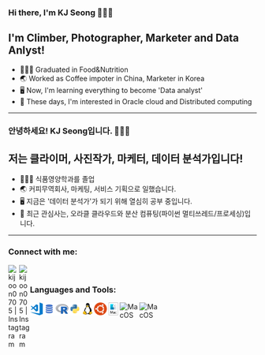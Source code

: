 ### Hi there, I'm KJ Seong 🙋🏻‍♂️

 ## I'm Climber, Photographer, Marketer and Data Anlyst!
 - 👨🏻‍🎓 Graduated in Food&Nutrition
 - 🌏 Worked as Coffee impoter in China, Marketer in Korea
 - 🖥 Now, I'm learning everything to become 'Data analyst'
 - 🔎 These days, I'm interested in Oracle cloud and Distributed computing

***

### 안녕하세요! KJ Seong입니다. 🙋🏻‍♂️

 ## 저는 클라이머, 사진작가, 마케터, 데이터 분석가입니다!
 - 👨🏻‍🎓 식품영양학과를 졸업
 - 🌏 커피무역회사, 마케팅, 서비스 기획으로 일했습니다. 
 - 🖥 지금은 '데이터 분석가'가 되기 위해 열심히 공부 중입니다. 
 - 🔎 최근 관심사는, 오라클 클라우드와 분산 컴퓨팅(파이썬 멀티쓰레드/프로세싱)입니다. 

***

 ### Connect with me:

 [<img align="left" alt="kijoon0705 | Instagram" width="22px" src="https://cdn.jsdelivr.net/npm/simple-icons@v3/icons/instagram.svg" />][instagram]
 [<img align="left" alt="kijoon0705 | Instagram" width="22px" src="https://ww.namu.la/s/9927ae94facd47bd023c497bc219edb9dc79845ce086d54bb595afc0f132d6a8e6497493a0e86af30462229fe7df757076df1ce4ffd46d0455c08b6dc8b14733bd1a036307a3ecc8ef400399b9f804aa5377297e66c796e9b1394f45f9a1c43d" />][blog]
 <br />

 ### Languages and Tools:

 <img align="left" alt="Visual Studio Code" width="26px" src="https://raw.githubusercontent.com/github/explore/80688e429a7d4ef2fca1e82350fe8e3517d3494d/topics/visual-studio-code/visual-studio-code.png" />
 <img align="left" alt="SQL" width="26px" src="https://raw.githubusercontent.com/github/explore/80688e429a7d4ef2fca1e82350fe8e3517d3494d/topics/sql/sql.png" />
 <img align="left" alt="R" width="26px" src="https://raw.githubusercontent.com/github/explore/80688e429a7d4ef2fca1e82350fe8e3517d3494d/topics/r/r.png" />
 <img align="left" alt="Python" width="26px" src="https://raw.githubusercontent.com/github/explore/80688e429a7d4ef2fca1e82350fe8e3517d3494d/topics/python/python.png" />
 <img align="left" alt="Linux" width="26px" src="https://raw.githubusercontent.com/github/explore/80688e429a7d4ef2fca1e82350fe8e3517d3494d/topics/linux/linux.png" />
 <img align="left" alt="ubuntu" width="26px" src="https://raw.githubusercontent.com/github/explore/80688e429a7d4ef2fca1e82350fe8e3517d3494d/topics/ubuntu/ubuntu.png" />
 <img align="left" alt="MacOS" width="26px" src="https://raw.githubusercontent.com/github/explore/80688e429a7d4ef2fca1e82350fe8e3517d3494d/topics/macos/macos.png" />
 <img align="left" alt="MacOS" width="40px" src="https://pandas.pydata.org/static/img/pandas_secondary.svg" />
 <img align="left" alt="MacOS" width="40px" src="https://upload.wikimedia.org/wikipedia/commons/thumb/0/05/Scikit_learn_logo_small.svg/520px-Scikit_learn_logo_small.svg.png" />

 <br />


 [instagram]: https://www.instagram.com/kijoon0705/
 [blog]: https://blog.naver.com/kijoon0705/
 
